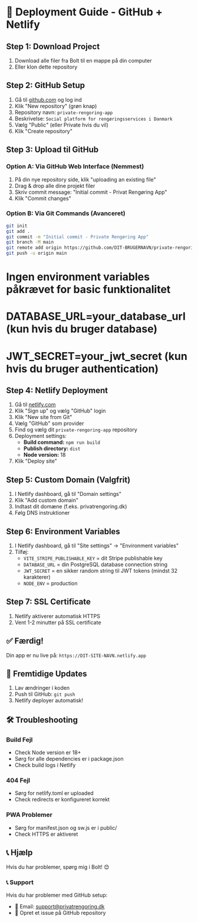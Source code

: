 # 🚀 Deployment Guide - GitHub + Netlify

## Step 1: Download Project
1. Download alle filer fra Bolt til en mappe på din computer
2. Eller klon dette repository

## Step 2: GitHub Setup
1. Gå til [github.com](https://github.com) og log ind
2. Klik "New repository" (grøn knap)
3. Repository navn: `private-rengoring-app`
4. Beskrivelse: `Social platform for rengøringsservices i Danmark`
5. Vælg "Public" (eller Private hvis du vil)
6. Klik "Create repository"

## Step 3: Upload til GitHub

### Option A: Via GitHub Web Interface (Nemmest)
1. På din nye repository side, klik "uploading an existing file"
2. Drag & drop alle dine projekt filer
3. Skriv commit message: "Initial commit - Privat Rengøring App"
4. Klik "Commit changes"

### Option B: Via Git Commands (Avanceret)
```bash
git init
git add .
git commit -m "Initial commit - Private Rengøring App"
git branch -M main
git remote add origin https://github.com/DIT-BRUGERNAVN/private-rengoring-app.git
git push -u origin main
```
# Ingen environment variables påkrævet for basic funktionalitet
# DATABASE_URL=your_database_url (kun hvis du bruger database)
# JWT_SECRET=your_jwt_secret (kun hvis du bruger authentication)
## Step 4: Netlify Deployment
1. Gå til [netlify.com](https://netlify.com)
2. Klik "Sign up" og vælg "GitHub" login
3. Klik "New site from Git"
4. Vælg "GitHub" som provider
5. Find og vælg dit `private-rengoring-app` repository
6. Deployment settings:
   - **Build command:** `npm run build`
   - **Publish directory:** `dist`
   - **Node version:** 18
7. Klik "Deploy site"

## Step 5: Custom Domain (Valgfrit)
1. I Netlify dashboard, gå til "Domain settings"
2. Klik "Add custom domain"
3. Indtast dit domæne (f.eks. privatrengoring.dk)
4. Følg DNS instruktioner

## Step 6: Environment Variables
1. I Netlify dashboard, gå til "Site settings" → "Environment variables"
2. Tilføj:
   - `VITE_STRIPE_PUBLISHABLE_KEY` = dit Stripe publishable key
   - `DATABASE_URL` = din PostgreSQL database connection string
   - `JWT_SECRET` = en sikker random string til JWT tokens (mindst 32 karakterer)
   - `NODE_ENV` = production

## Step 7: SSL Certificate
1. Netlify aktiverer automatisk HTTPS
2. Vent 1-2 minutter på SSL certificate

## ✅ Færdig!
Din app er nu live på: `https://DIT-SITE-NAVN.netlify.app`

## 🔄 Fremtidige Updates
1. Lav ændringer i koden
2. Push til GitHub: `git push`
3. Netlify deployer automatisk!

## 🛠️ Troubleshooting

### Build Fejl
- Check Node version er 18+
- Sørg for alle dependencies er i package.json
- Check build logs i Netlify

### 404 Fejl
- Sørg for netlify.toml er uploaded
- Check redirects er konfigureret korrekt

### PWA Problemer
- Sørg for manifest.json og sw.js er i public/
- Check HTTPS er aktiveret

## 📞 Hjælp
Hvis du har problemer, spørg mig i Bolt! 😊

### 📞 Support
Hvis du har problemer med GitHub setup:
- 📧 Email: support@privatrengoring.dk
- 💬 Opret et issue på GitHub repository